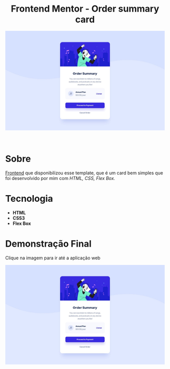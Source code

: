 <h1 align="center">Frontend Mentor - Order summary card</h1>

<p align="center">
<img src="./design/desktop-design.jpg">
<p>
<br>

 <h1>Sobre</h1>
<p><a href="https://www.frontendmentor.io/challenges/social-media-dashboard-with-theme-switcher-6oY8ozp_H"> Frontend</a> que disponibilizou esse template, que é um card bem simples que foi desenvolvido por mim com <em>HTML, CSS, Flex Box.</em>

<h1>Tecnologia</h1>
  <ul>
    <li><b>HTML</b></li>
    <li><b>CSS3</b></li>
    <li><b>Flex Box</b></li>
  </ul>
  
  <h1>Demonstração Final</h1>
  <p>Clique na imagem para ir até a aplicação web</p>
 <a target="_blank" href="https://eduardodamaceno.github.io/challenges-front/challenges/order-summary/index.html"><img src="./design/desktop-design.jpg"></a>
